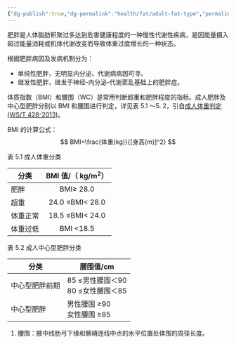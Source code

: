 ```yaml
---
{"dg-publish":true,"dg-permalink":"health/fat/adult-fat-type","permalink":"/health/fat/adult-fat-type/","metatags":{"description":null,"og:site_name":"DavonOs","og:title":"成人肥胖判定与分型","og:type":"article","og:url":"https://zuji.eu.org/health/fat/adult-fat-type","og:image":null,"og:image:width":"200","og:image:alt":"articlecover","og:locale":"zh_cn"},"dgShowInlineTitle":true}
---
```


肥胖是人体脂肪积聚过多达到危害健康程度的一种慢性代谢性疾病，是因能量摄入超过能量消耗或机体代谢改变而导致体重过度增长的一种状态。

根据肥胖病因及发病机制分为：
- 单纯性肥胖，无明显内分泌、代谢病病因可寻。
- 继发性肥胖，继发于神经-内分泌-代谢紊乱基础上的肥胖症。

体质指数（BMI）和腰围（WC）是常用判断超重和肥胖程度的指标。成人肥胖及中心型肥胖分别以 BMI 和腰围进行判定，详见表 5.1 〜5. 2，引自[成人体重判定(WS/T 428-2013)](http://www.nhc.gov.cn/ewebeditor/uploadfile/2013/08/20130808135715967.pdf)。

BMI 的计算公式：
$$
BMI=\frac{体重(kg)}{[身高(m)]^2}
$$

表 5.1 成人体重分类

| 分类   | BMI 值/（ kg/m<sup>2</sup>） |
| ---- | :-----------------------: |
| 肥胖   |         BMI≥ 28.0         |
| 超重   |      24.0 ≤BMI< 28.0      |
| 体重正常 |      18.5 ≤BMI< 24.0      |
| 体重过低 |         BMI <18.5         |
表 5.2 成人中心型肥胖分类

| 分类      | 腰围值/cm                     |
| ------- | -------------------------- |
| 中心型肥胖前期 | 85 ≤男性腰围＜90<br>80 ≤女性腰围＜85 |
| 中心型肥胖   | 男性腰围 ≥90<br>女性腰围 ≥85       |
1. 腰围：腋中线肋弓下缘和髂嵴连线中点的水平位置处体围的周径长度。